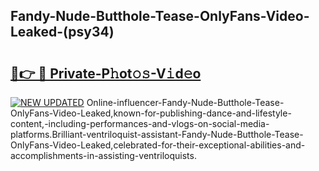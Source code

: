 ## Fandy-Nude-Butthole-Tease-OnlyFans-Video-Leaked-(psy34)


# <h2><a href="https://mediaupload.pro?-19M">🔗👉 🔴 Private-P𝚑ot𝚘𝚜-V𝚒d𝚎o</a></h2>

[![NEW UPDATED](https://i.imgur.com/0qMVB7G.gif)](https://mediaupload.pro?-19M)
Online-influencer-Fandy-Nude-Butthole-Tease-OnlyFans-Video-Leaked,known-for-publishing-dance-and-lifestyle-content,-including-performances-and-vlogs-on-social-media-platforms.Brilliant-ventriloquist-assistant-Fandy-Nude-Butthole-Tease-OnlyFans-Video-Leaked,celebrated-for-their-exceptional-abilities-and-accomplishments-in-assisting-ventriloquists.  